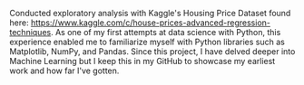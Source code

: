 Conducted exploratory analysis with Kaggle's Housing Price Dataset found here: https://www.kaggle.com/c/house-prices-advanced-regression-techniques.
As one of my first attempts at data science with Python, this experience enabled me to familiarize myself with Python libraries such as Matplotlib, NumPy, and Pandas.
Since this project, I have delved deeper into Machine Learning but I keep this in my GitHub to showcase my earliest work and how far I've gotten.
